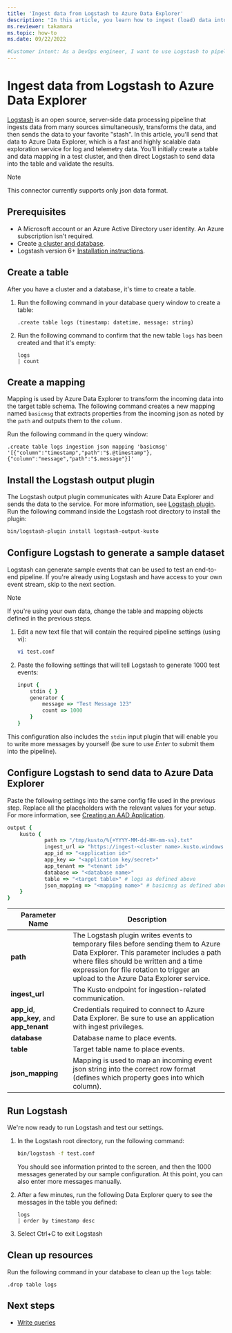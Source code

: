 ```yaml
---
title: 'Ingest data from Logstash to Azure Data Explorer'
description: 'In this article, you learn how to ingest (load) data into Azure Data Explorer from Logstash'
ms.reviewer: takamara
ms.topic: how-to
ms.date: 09/22/2022

#Customer intent: As a DevOps engineer, I want to use Logstash to pipeline logs and ingest into Azure Data Explorer so that I can analyze them later.
---
```


# Ingest data from Logstash to Azure Data Explorer

[Logstash](https://www.elastic.co/products/logstash) is an open source, server-side data processing pipeline that ingests data from many sources simultaneously, transforms the data, and then sends the data to your favorite "stash". In this article, you'll send that data to Azure Data Explorer, which is a fast and highly scalable data exploration service for log and telemetry data. You'll initially create a table and data mapping in a test cluster, and then direct Logstash to send data into the table and validate the results.

> [!NOTE]
> This connector currently supports only json data format.

## Prerequisites

* A Microsoft account or an Azure Active Directory user identity. An Azure subscription isn't required.
* Create [a cluster and database](create-cluster-database-portal.md).
* Logstash version 6+ [Installation instructions](https://www.elastic.co/guide/en/logstash/current/installing-logstash.html).

## Create a table

After you have a cluster and a database, it's time to create a table.

1. Run the following command in your database query window to create a table:

    ```Kusto
    .create table logs (timestamp: datetime, message: string)
    ```

1. Run the following command to confirm that the new table `logs` has been created and that it's empty:
    ```Kusto
    logs
    | count
    ```

## Create a mapping

Mapping is used by Azure Data Explorer to transform the incoming data into the target table schema. The following command creates a new mapping named `basicmsg` that extracts properties from the incoming json as noted by the `path` and outputs them to the `column`.

Run the following command in the query window:

```Kusto
.create table logs ingestion json mapping 'basicmsg' '[{"column":"timestamp","path":"$.@timestamp"},{"column":"message","path":"$.message"}]'
```

## Install the Logstash output plugin

The Logstash output plugin communicates with Azure Data Explorer and sends the data to the service. For more information, see [Logstash plugin](https://github.com/Azure/logstash-output-kusto).
Run the following command inside the Logstash root directory to install the plugin:

```sh
bin/logstash-plugin install logstash-output-kusto
```

## Configure Logstash to generate a sample dataset

Logstash can generate sample events that can be used to test an end-to-end pipeline.
If you're already using Logstash and have access to your own event stream, skip to the next section. 

> [!NOTE]
> If you're using your own data, change the table and mapping objects defined in the previous steps.

1. Edit a new text file that will contain the required pipeline settings (using vi):

    ```sh
    vi test.conf
    ```

1. Paste the following settings that will tell Logstash to generate 1000 test events:

    ```ruby
    input {
        stdin { }
        generator {
            message => "Test Message 123"
            count => 1000
        }
    }
    ```

This configuration also includes the `stdin` input plugin that will enable you to write more messages by yourself (be sure to use *Enter* to submit them into the pipeline).

## Configure Logstash to send data to Azure Data Explorer

Paste the following settings into the same config file used in the previous step. Replace all the placeholders with the relevant values for your setup. For more information, see [Creating an AAD Application](./provision-azure-ad-app.md). 

```ruby
output {
    kusto {
            path => "/tmp/kusto/%{+YYYY-MM-dd-HH-mm-ss}.txt"
            ingest_url => "https://ingest-<cluster name>.kusto.windows.net/"
            app_id => "<application id>"
            app_key => "<application key/secret>"
            app_tenant => "<tenant id>"
            database => "<database name>"
            table => "<target table>" # logs as defined above
            json_mapping => "<mapping name>" # basicmsg as defined above
    }
}
```

| Parameter Name | Description |
| --- | --- |
| **path** | The Logstash plugin writes events to temporary files before sending them to Azure Data Explorer. This parameter includes a path where files should be written and a time expression for file rotation to trigger an upload to the Azure Data Explorer service.|
| **ingest_url** | The Kusto endpoint for ingestion-related communication.|
| **app_id**,  **app_key**, and **app_tenant**| Credentials required to connect to Azure Data Explorer. Be sure to use an application with ingest privileges. |
| **database**| Database name to place events. |
| **table** | Target table name to place events. |
| **json_mapping** | Mapping is used to map an incoming event json string into the correct row format (defines which property goes into which column). |

## Run Logstash

We're now ready to run Logstash and test our settings.

1. In the Logstash root directory, run the following command:

    ```sh
    bin/logstash -f test.conf
    ```

    You should see information printed to the screen, and then the 1000 messages generated by our sample configuration. At this point, you can also enter more messages manually.

1. After a few minutes, run the following Data Explorer query to see the messages in the table you defined:

    ```Kusto
    logs
    | order by timestamp desc
    ```

1. Select Ctrl+C to exit Logstash

## Clean up resources

Run the following command in your database to clean up the `logs` table:

```Kusto
.drop table logs
```

## Next steps

* [Write queries](write-queries.md)
